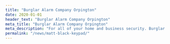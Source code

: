```yaml
---
title: "Burglar Alarm Company Orpington"
date: 2020-01-01
header_text: "Burglar Alarm Company Orpington"
meta_title: "Burglar Alarm Company Orpington"
meta_description: "For all of your home and business security. Burglar Alarm Servicing, Burglar Alarm Installation, Alarm Battery and CCTV. Call 020 8302 4065 or email us."
permalink: "/news/matt-black-keypad/"
---
```


